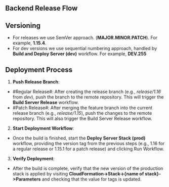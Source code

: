   ## Backend Release Flow
## Versioning
- For releases we use SemVer approach. (**MAJOR.MINOR.PATCH**). For example, **1.15.4**.
- For dev versions we use sequential numbering approach, handled by **Build and Deploy Server (dev)** workflow. For example, **DEV.255**
## Deployment Process
  1. **Push Release Branch**:
  - #Regular Release#: After creating the release branch (e.g., _release/1.16_ from _dev_), push the branch to the remote repository. This will trigger the **Build Server Release** workflow.
  - #Patch Release#: After merging the feature branch into the current release branch (e.g., _release/1.15_), push the changes to the remote repository. This will also trigger the Build Server Release workflow.
  2. **Start Deployment Workflow**: 
  - Once the build is finished, start the **Deploy Server Stack (prod)** workflow, providing the version tag from the previous steps (e.g., 1.16 for a regular release or 1.15.1 for a patch release) and clicking Run Workflow.
  3. **Verify Deployment**: 
  - After the build is complete, verify that the new version of the production stack is applied by visiting **CloudFormation->Stack->{name of stack}->Parameters** and checking that the value for tags is updated.
